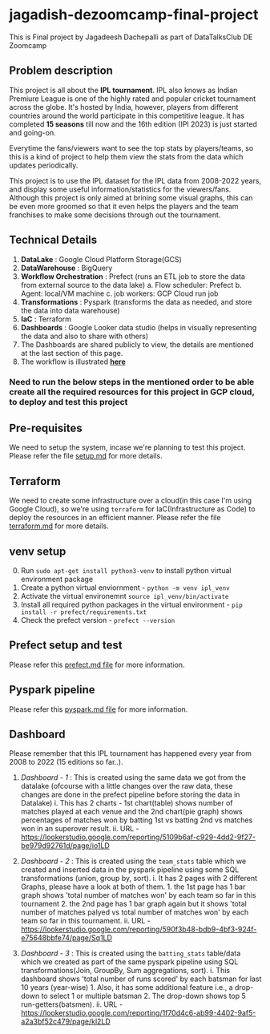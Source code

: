 # jagadish-dezoomcamp-final-project
This is Final project by Jagadeesh Dachepalli as part of DataTalksClub DE Zoomcamp 

## Problem description
This project is all about the **IPL tournament**. IPL also knows as Indian Premiure League is one of the highly rated and popular cricket tournament across the globe. It's hosted by India, however, players from different countries around the world participate in this competitive league. It has completed **15 seasons** till now and the 16th edition (IPl 2023) is just started and going-on.

Everytime the fans/viewers want to see the top stats by players/teams, so this is a kind of project to help them view the stats from the data which updates periodically.

This project is to use the IPL dataset for the IPL data from 2008-2022 years, and display some useful information/statistics for the viewers/fans. Although this project is only aimed at brining some visual graphs, this can be even more groomed so that it even helps the players and the team franchises to make some decisions through out the tournament.

## Technical Details
1. **DataLake** : Google Cloud Platform Storage(GCS)
2. **DataWarehouse** : BigQuery 
3. **Workflow Orchestration** : Prefect (runs an ETL job to store the data from external source to the data lake)
    a. Flow scheduler: Prefect
    b. Agent: local/VM machine
    c. job workers: GCP Cloud run job
4. **Transformations** : Pyspark (transforms the data as needed, and store the data into data warehouse)
5. **IaC** : Terraform 
6. **Dashboards** : Google Looker data studio (helps in visually representing the data and also to share with others)
7. The Dashboards are shared publicly to view, the details are mentioned at the last section of this page.
8. The workflow is illustrated [**here**](./flow.jpg)


### Need to run the below steps in the mentioned order to be able create all the required resources for this project in GCP cloud, to deploy and test this project

## Pre-requisites
We need to setup the system, incase we're planning to test this project. 
Please refer the file [setup.md](./setup.md) for more details.


## Terraform
We need to create some infrastructure over a cloud(in this case I'm using Google Cloud), so we're using `terraform` for IaC(Infrastructure as Code) to deploy the resources in an efficient manner.
Please refer the file [terraform.md](./terraform.md) for more details.


## venv setup
0. Run `sudo apt-get install python3-venv` to install python virtual environment package
1. Create a python virtual enviornment - `python -m venv ipl_venv`
2. Activate the virtual environemnt `source ipl_venv/bin/activate`
3. Install all required python packages in the virtual environment - `pip install -r prefect/requirements.txt`
4. Check the prefect version - `prefect --version`


## Prefect setup and test
Please refer this [prefect.md file](./prefect.md) for more information.


## Pyspark pipeline
Please refer this [pyspark.md file](./pyspark.md) for more information.



## Dashboard
Please remember that this IPL tournament has happened every year from 2008 to 2022 (15 editions so far..).

1. *Dashboard - 1* : This is created using the same data we got from the datalake (ofcourse with a little changes over the raw data, these changes are done in the prefect pipeline before storing the data in Datalake)
    i. This has 2 charts -  1st chart(table) shows number of matches played at each venue and the 2nd 
    chart(pie graph) shows percentages of matches won by batting 1st vs batting 2nd vs matches won in an superover result.
    ii. URL - https://lookerstudio.google.com/reporting/5109b6af-c929-4dd2-9f27-be979d92761d/page/io1LD

2. *Dashboard - 2* : This is created using the `team_stats` table which we created and inserted data in the pyspark pipeline using some SQL transformations (union, group by, sort). 
    i. It has 2 pages with 2 different Graphs, please have a look at both of them.
        1. the 1st page has 1 bar graph shows 'total number of matches won' by each team so far in this tournament
        2. the 2nd page has 1 bar graph again but it shows 'total number of matches palyed vs total number of matches won' by each team so far in this tournament.
    ii. URL - https://lookerstudio.google.com/reporting/590f3b48-bdb9-4bf3-924f-e75648bbfe74/page/Sq1LD

3. *Dashboard - 3* : This is created using the `batting_stats` table/data which we created as part of the same pyspark pipeline using SQL transformations(Join, GroupBy, Sum aggregations, sort). 
    i. This dashboard shows 'total number of runs scored' by each batsman for last 10 years (year-wise)
        1. Also, it has some additional feature i.e., a drop-down to select 1 or multiple batsman
        2. The drop-down shows top 5 run-getters(batsmen).
    ii. URL - https://lookerstudio.google.com/reporting/1f70d4c6-ab99-4402-9af5-a2a3bf52c479/page/kl2LD
